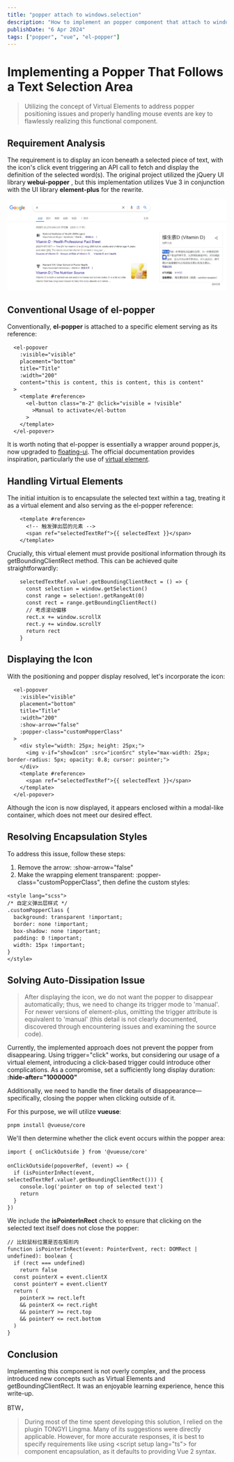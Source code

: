 ```yaml
---
title: "popper attach to windows.selection"
description: "How to implement an popper component that attach to windows.selection"
publishDate: "6 Apr 2024"
tags: ["popper", "vue", "el-popper"]
---
```


# Implementing a Popper That Follows a Text Selection Area

> Utilizing the concept of Virtual Elements to address popper positioning issues and properly handling mouse events are key to flawlessly realizing this functional component.

## Requirement Analysis

The requirement is to display an icon beneath a selected piece of text, with the icon's click event triggering an API call to fetch and display the definition of the selected word(s). The original project utilized the jQuery UI library **webui-popper** , but this implementation utilizes Vue 3 in conjunction with the UI library **element-plus** for the rewrite.

![d-1](./d-1.jpg)


## Conventional Usage of el-popper

Conventionally, **el-popper** is attached to a specific element serving as its reference:

```
  <el-popover
    :visible="visible"
    placement="bottom"
    title="Title"
    :width="200"
    content="this is content, this is content, this is content"
  >
    <template #reference>
      <el-button class="m-2" @click="visible = !visible"
        >Manual to activate</el-button
      >
    </template>
  </el-popover>
```

It is worth noting that el-popper is essentially a wrapper around popper.js, now upgraded to [floating-ui](https://floating-ui.com/?utm_source=popper.js.org). The official documentation provides inspiration, particularly the use of [virtual element](https://popper.js.org/docs/v2/virtual-elements/).


## Handling Virtual Elements

The initial intuition is to encapsulate the selected text within a <span> tag, treating it as a virtual element and also serving as the el-popper reference:

```
    <template #reference>
      <!-- 触发弹出层的元素 -->
      <span ref="selectedTextRef">{{ selectedText }}</span>
    </template>
```

Crucially, this virtual element must provide positional information through its getBoundingClientRect method. This can be achieved quite straightforwardly:

```
    selectedTextRef.value!.getBoundingClientRect = () => {
      const selection = window.getSelection()
      const range = selection!.getRangeAt(0)
      const rect = range.getBoundingClientRect()
      // 考虑滚动偏移
      rect.x += window.scrollX
      rect.y += window.scrollY
      return rect
    }
```

## Displaying the Icon

With the positioning and popper display resolved, let's incorporate the icon:

```
  <el-popover
    :visible="visible"
    placement="bottom"
    title="Title"
    :width="200"
    :show-arrow="false"
    :popper-class="customPopperClass"
  >
    <div style="width: 25px; height: 25px;">
      <img v-if="showIcon" :src="iconSrc" style="max-width: 25px; border-radius: 5px; opacity: 0.8; cursor: pointer;">
    </div>
    <template #reference>
      <span ref="selectedTextRef">{{ selectedText }}</span>
    </template>
  </el-popover>
```

Although the icon is now displayed, it appears enclosed within a modal-like container, which does not meet our desired effect.

## Resolving Encapsulation Styles

To address this issue, follow these steps:    
1. Remove the arrow: :show-arrow="false"     
2. Make the wrapping element transparent: :popper-class="customPopperClass", then define the custom styles:    

```
<style lang="scss">
/* 自定义弹出层样式 */
.customPopperClass {
  background: transparent !important;
  border: none !important;
  box-shadow: none !important;
  padding: 0 !important;
  width: 15px !important;
}
</style>
```

## Solving Auto-Dissipation Issue

>After displaying the icon, we do not want the popper to disappear automatically; thus, we need to change its trigger mode to 'manual'. For newer versions of element-plus, omitting the trigger attribute is equivalent to 'manual' (this detail is not clearly documented, discovered through encountering issues and examining the source code).


Currently, the implemented approach does not prevent the popper from disappearing. Using trigger="click" works, but considering our usage of a virtual element, introducing a click-based trigger could introduce other complications. As a compromise, set a sufficiently long display duration: **:hide-after="1000000"** 


Additionally, we need to handle the finer details of disappearance—specifically, closing the popper when clicking outside of it.

For this purpose, we will utilize **vueuse**:

```
pnpm install @vueuse/core
```

We'll then determine whether the click event occurs within the popper area:

```
import { onClickOutside } from '@vueuse/core'

onClickOutside(popoverRef, (event) => {
  if (isPointerInRect(event, selectedTextRef.value?.getBoundingClientRect())) {
    console.log('pointer on top of selected text')
    return
  }
})
```

We include the **isPointerInRect** check to ensure that clicking on the selected text itself does not close the popper:

```
// 比较鼠标位置是否在矩形内
function isPointerInRect(event: PointerEvent, rect: DOMRect | undefined): boolean {
  if (rect === undefined)
    return false
  const pointerX = event.clientX
  const pointerY = event.clientY
  return (
    pointerX >= rect.left
    && pointerX <= rect.right
    && pointerY >= rect.top
    && pointerY <= rect.bottom
  )
}
```


## Conclusion

Implementing this component is not overly complex, and the process introduced new concepts such as Virtual Elements and getBoundingClientRect. It was an enjoyable learning experience, hence this write-up.


BTW，

>During most of the time spent developing this solution, I relied on the plugin TONGYI Lingma. Many of its suggestions were directly applicable. However, for more accurate responses, it is best to specify requirements like using \<script setup lang="ts"\> for component encapsulation, as it defaults to providing Vue 2 syntax.




